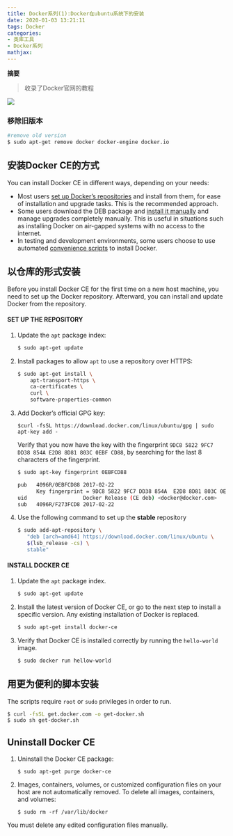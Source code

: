 ```yaml
---
title: Docker系列(1):Docker在ubuntu系统下的安装
date: 2020-01-03 13:21:11
tags: Docker
categories: 
- 类库工具
- Docker系列
mathjax:
---
```

**摘要**

>收录了Docker官网的教程

<!--more-->

![](https://img2018.cnblogs.com/blog/1100338/201810/1100338-20181012214101184-1339527466.jpg)



### 移除旧版本

```bash
#remove old version
$ sudo apt-get remove docker docker-engine docker.io
```



## 安装Docker CE的方式

You can install Docker CE in different ways, depending on your needs:

- Most users [set up Docker’s repositories](https://docs.docker.com/engine/installation/linux/docker-ce/ubuntu/#install-using-the-repository) and install from them, for ease of installation and upgrade tasks. This is the recommended approach.
- Some users download the DEB package and [install it manually](https://docs.docker.com/engine/installation/linux/docker-ce/ubuntu/#install-from-a-package) and manage upgrades completely manually. This is useful in situations such as installing Docker on air-gapped systems with no access to the internet.
- In testing and development environments, some users choose to use automated [convenience scripts](https://docs.docker.com/engine/installation/linux/docker-ce/ubuntu/#install-using-the-convenience-script) to install Docker.



## 以仓库的形式安装

Before you install Docker CE for the first time on a new host machine, you need to set up the Docker repository. Afterward, you can install and update Docker from the repository.

#### SET UP THE REPOSITORY

1. Update the `apt` package index:

   ```bash
   $ sudo apt-get update
   ```

2. Install packages to allow `apt` to use a repository over HTTPS:

   ```bash
   $ sudo apt-get install \
       apt-transport-https \
       ca-certificates \
       curl \
       software-properties-common
   ```

3. Add Docker’s official GPG key:

   ```
   $curl -fsSL https://download.docker.com/linux/ubuntu/gpg | sudo apt-key add -
   ```

   Verify that you now have the key with the fingerprint `9DC8 5822 9FC7 DD38 854A E2D8 8D81 803C 0EBF CD88`, by searching for the last 8 characters of the fingerprint.

   ```bash
   $ sudo apt-key fingerprint 0EBFCD88
   
   pub   4096R/0EBFCD88 2017-02-22
         Key fingerprint = 9DC8 5822 9FC7 DD38 854A  E2D8 8D81 803C 0EBF CD88
   uid                  Docker Release (CE deb) <docker@docker.com>
   sub   4096R/F273FCD8 2017-02-22
   ```

4. Use the following command to set up the **stable** repository

   ```bash
   $ sudo add-apt-repository \
      "deb [arch=amd64] https://download.docker.com/linux/ubuntu \
      $(lsb_release -cs) \
      stable"
   ```

#### INSTALL DOCKER CE

1. Update the `apt` package index.

   ```bash
   $ sudo apt-get update
   ```

2. Install the latest version of Docker CE, or go to the next step to install a specific version. Any existing installation of Docker is replaced.

   ```bash
   $ sudo apt-get install docker-ce
   ```

3. Verify that Docker CE is installed correctly by running the `hello-world` image.

   ```bash
   $ sudo docker run hellow-world
   ```

## 用更为便利的脚本安装

The scripts require `root` or `sudo` privileges in order to run. 

```bash
$ curl -fsSL get.docker.com -o get-docker.sh
$ sudo sh get-docker.sh
```



## Uninstall Docker CE

1. Uninstall the Docker CE package:

   ```
   $ sudo apt-get purge docker-ce
   ```

2. Images, containers, volumes, or customized configuration files on your host are not automatically removed. To delete all images, containers, and volumes:

   ```
   $ sudo rm -rf /var/lib/docker
   ```

You must delete any edited configuration files manually.